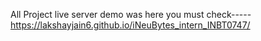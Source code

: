 All Project live server demo was here you must check-----
https://lakshayjain6.github.io/iNeuBytes_intern_INBT0747/
